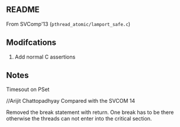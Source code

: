 ## README
From SVComp'13 (`pthread_atomic/lamport_safe.c`)

## Modifcations
1. Add normal C assertions

## Notes
Timesout on PSet

//Arijit Chattopadhyay
Compared with the SVCOM 14

Removed the break statement with return. One break has to be there otherwise the threads can not enter into the critical section.
